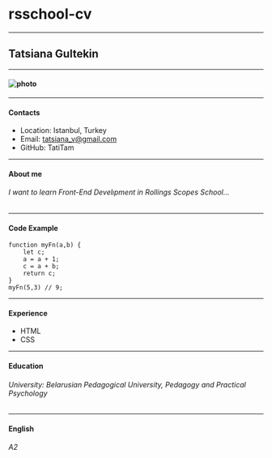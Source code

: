 # rsschool-cv
---
## Tatsiana Gultekin
---
#### ![photo](img/photo.png)
---
#### Contacts
- Location: Istanbul, Turkey
- Email: tatsiana_v@gmail.com
- GitHub: TatiTam
---
#### About me
###### I want to learn Front-End Develıpment in Rollings Scopes School...
---
#### Code Example
`````
function myFn(a,b) {
    let c;
    a = a + 1;
    c = a + b;
    return c;
}
myFn(5,3) // 9;
`````
---
#### Experience
- HTML
- CSS
---
#### Education
###### University: Belarusian Pedagogical University, Pedagogy and Practical Psychology
---
#### English
###### A2
